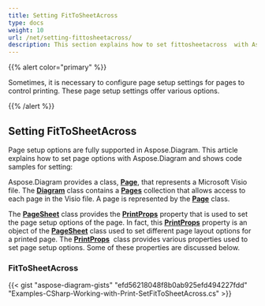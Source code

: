```yaml
---
title: Setting FitToSheetAcross
type: docs
weight: 10
url: /net/setting-fittosheetacross/
description: This section explains how to set fittosheetacross  with Aspose.Diagram.
---
```


{{% alert color="primary" %}}

Sometimes, it is necessary to configure page setup settings for pages to control printing. These page setup settings offer various options.

{{% /alert %}}

## **Setting FitToSheetAcross**

Page setup options are fully supported in Aspose.Diagram. This article explains how to set page options with Aspose.Diagram and shows code samples for setting:

Aspose.Diagram provides a class, [**Page**](https://reference.aspose.com/diagram/net/aspose.diagram/page), that represents a Microsoft Visio file. The [**Diagram**](https://reference.aspose.com/diagram/net/aspose.diagram/page) class contains a [**Pages**](https://reference.aspose.com/diagram/net/aspose.diagram/pagecollection) collection that allows access to each page in the Visio file. A page is represented by the [**Page**](https://reference.aspose.com/diagram/net/aspose.diagram/page) class.

The [**PageSheet**](https://reference.aspose.com/diagram/net/aspose.diagram/pagesheet) class provides the [**PrintProps**](https://reference.aspose.com/diagram/net/aspose.diagram/pagesheet/properties/printprops) property that is used to set the page setup options of the page. In fact, this [**PrintProps**](https://reference.aspose.com/diagram/net/aspose.diagram/pagesheet/properties/printprops) property is an object of the [**PageSheet**](https://reference.aspose.com/diagram/net/aspose.diagram/pagesheet) class used to set different page layout options for a printed page. The [**PrintProps**](https://reference.aspose.com/diagram/net/aspose.diagram/pagesheet/properties/printprops)  class provides various properties used to set page setup options. Some of these properties are discussed below.

### **FitToSheetAcross**

{{< gist "aspose-diagram-gists" "efd56218048f8b0ab925efd494227fdd" "Examples-CSharp-Working-with-Print-SetFitToSheetAcross.cs" >}}


